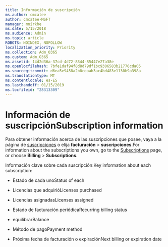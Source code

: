 ```yaml
---
title: Información de suscripción
ms.author: cmcatee
author: cmcatee-MSFT
manager: mnirkhe
ms.date: 5/15/2018
ms.audience: Admin
ms.topic: article
ROBOTS: NOINDEX, NOFOLLOW
localization_priority: Priority
ms.collection: Adm_O365
ms.custom: Adm_O365
ms.assetid: 14d2d36a-37cd-4d72-8344-85447e27a38e
ms.openlocfilehash: 7bfe1daf94f8d8d79df1bc9306583b21776cda05
ms.sourcegitcommit: d6ea5e9458a2b8ceaab3ac4bd483e1130b9a398a
ms.translationtype: MT
ms.contentlocale: es-ES
ms.lasthandoff: 01/15/2019
ms.locfileid: "28313309"
---
```

# <a name="subscription-information"></a><span data-ttu-id="f35cf-102">Información de suscripción</span><span class="sxs-lookup"><span data-stu-id="f35cf-102">Subscription information</span></span>

<span data-ttu-id="f35cf-103">Para obtener información acerca de las suscripciones que posee, vaya a la página de [suscripciones](https://go.microsoft.com/fwlink/p/?linkid=842054) o elija **facturación** \> **suscripciones**.</span><span class="sxs-lookup"><span data-stu-id="f35cf-103">For information about the subscriptions you own, go to the [Subscriptions](https://go.microsoft.com/fwlink/p/?linkid=842054) page, or choose **Billing** \> **Subscriptions**.</span></span>
  
<span data-ttu-id="f35cf-104">Información clave sobre cada suscripción:</span><span class="sxs-lookup"><span data-stu-id="f35cf-104">Key information about each subscription:</span></span>
  
- <span data-ttu-id="f35cf-105">Estado de cada uno</span><span class="sxs-lookup"><span data-stu-id="f35cf-105">Status of each</span></span>
    
- <span data-ttu-id="f35cf-106">Licencias que adquirió</span><span class="sxs-lookup"><span data-stu-id="f35cf-106">Licenses purchased</span></span>
    
- <span data-ttu-id="f35cf-107">Licencias asignadas</span><span class="sxs-lookup"><span data-stu-id="f35cf-107">Licenses assigned</span></span>
    
- <span data-ttu-id="f35cf-108">Estado de facturación periódica</span><span class="sxs-lookup"><span data-stu-id="f35cf-108">Recurring billing status</span></span>
    
- <span data-ttu-id="f35cf-109">equilibrar</span><span class="sxs-lookup"><span data-stu-id="f35cf-109">Balance</span></span>
    
- <span data-ttu-id="f35cf-110">Método de pago</span><span class="sxs-lookup"><span data-stu-id="f35cf-110">Payment method</span></span>
    
- <span data-ttu-id="f35cf-111">Próxima fecha de facturación o expiración</span><span class="sxs-lookup"><span data-stu-id="f35cf-111">Next billing or expiration date</span></span>
    

